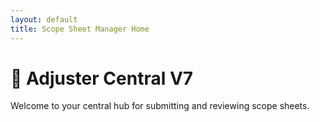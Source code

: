 ```yaml
---
layout: default
title: Scope Sheet Manager Home
---
```

<body>
  <h1>📝 Adjuster Central V7</h1>
  <p>Welcome to your central hub for submitting and reviewing scope sheets.</p>
</body>
